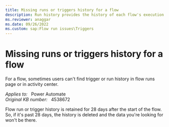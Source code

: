 ```yaml
---
title: Missing runs or triggers history for a flow
description: Run history provides the history of each flow's execution for the past 28 days.
ms.reviewer: anaggar
ms.date: 09/26/2022
ms.custom: sap:Flow run issues\Triggers
---
```

# Missing runs or triggers history for a flow

For a flow, sometimes users can't find trigger or run history in flow runs page or in activity center.

_Applies to:_ &nbsp; Power Automate  
_Original KB number:_ &nbsp; 4538672

Flow run or trigger history is retained for 28 days after the start of the flow. So, if it's past 28 days, the history is deleted and the data you're looking for won't be there.
